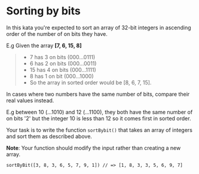 # **Sorting by bits**
In this kata you're expected to sort an array of 32-bit integers in ascending order of the number of on bits they have.

E.g Given the array **[7, 6, 15, 8]**
 
> * 7 has 3 on bits (000...0111)
> * 6 has 2 on bits (000...0011)
> * 15 has 4 on bits (000...1111)
> * 8 has 1 on bit (000...1000)
> * So the array in sorted order would be [8, 6, 7, 15].

In cases where two numbers have the same number of bits, compare their real values instead.

E.g between 10 (...1010) and 12 (...1100), they both have the same number of on bits '2' but the integer 10 is less than 12 so it comes first in sorted order.

Your task is to write the function ``sortBybit()`` that takes an array of integers and sort them as described above.

**Note**: Your function should modify the input rather than creating a new array.
```
sortByBit([3, 8, 3, 6, 5, 7, 9, 1]) // => [1, 8, 3, 3, 5, 6, 9, 7]
```